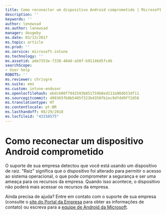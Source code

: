 ```yaml
---
title: Como reconectar um dispositivo Android comprometido | Microsoft Docs
description: ''
keywords: ''
author: lenewsad
ms.author: lanewsad
manager: dougeby
ms.date: 03/13/2017
ms.topic: article
ms.prod: ''
ms.service: microsoft-intune
ms.technology: ''
ms.assetid: ade7353e-7338-484d-a50f-b91146d5fc46
searchScope:
- User help
ROBOTS: ''
ms.reviewer: chrisgre
ms.suite: ems
ms.custom: intune-enduser
ms.openlocfilehash: ebdc600f7942593b051759b8ed213a98db53df11
ms.sourcegitcommit: 490365fb8b5405f323b4358fb1ec9dfdd9ff2d58
ms.translationtype: HT
ms.contentlocale: pt-BR
ms.lasthandoff: 08/29/2018
ms.locfileid: "43150575"
---
```

# <a name="how-to-reconnect-a-compromised-android-device"></a>Como reconectar um dispositivo Android comprometido

O suporte de sua empresa detectou que você está usando um dispositivo de raiz. "Raiz" significa que o dispositivo foi alterado para permitir o acesso ao sistema operacional, o que pode comprometer a segurança e ser uma ameaça para os recursos da empresa. Quando isso acontece, o dispositivo não poderá mais acessar os recursos da empresa.

Ainda precisa de ajuda? Entre em contato com o suporte de sua empresa (consulte o [site do Portal da Empresa](https://go.microsoft.com/fwlink/?linkid=2010980) para obter as informações de contato) ou escreva para a <a href="mailto:wintunedroidfbk@microsoft.com?subject=I'm having trouble with a rooted device&body=Describe the issue you're experiencing here.">equipe de Android da Microsoft</a>.
